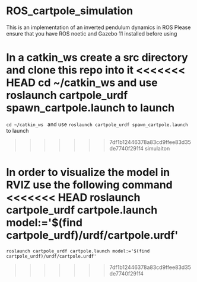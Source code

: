 # ROS_cartpole_simulation

This is an implementation of an inverted pendulum dynamics in ROS
Please ensure that you have ROS noetic and Gazebo 11 installed before using


In a catkin_ws create a src directory and clone this repo into it
<<<<<<< HEAD
cd ~/catkin_ws and use  roslaunch cartpole_urdf spawn_cartpole.launch to launch
=======
`cd ~/catkin_ws ` and use ` roslaunch cartpole_urdf spawn_cartpole.launch ` to launch
>>>>>>> 7df1b12446378a83cd9ffee83d35de7740f291f4
simulaiton


In order to visualize the model in RVIZ use the following command
<<<<<<< HEAD
roslaunch cartpole_urdf cartpole.launch model:='$(find cartpole_urdf)/urdf/cartpole.urdf'
=======
`roslaunch cartpole_urdf cartpole.launch model:='$(find cartpole_urdf)/urdf/cartpole.urdf'`
>>>>>>> 7df1b12446378a83cd9ffee83d35de7740f291f4
